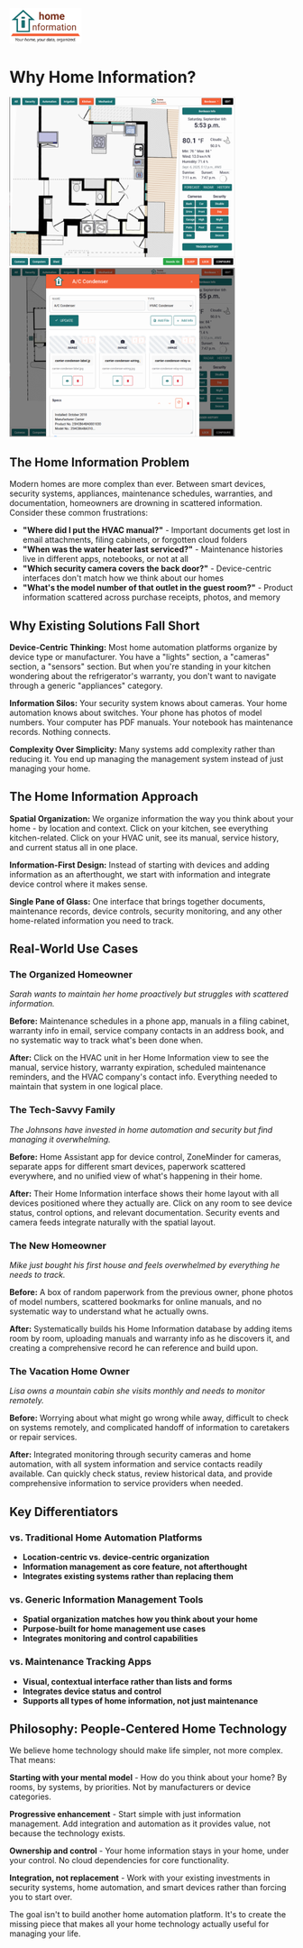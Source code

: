 <img src="../src/hi/static/img/hi-logo-w-tagline-197x96.png" alt="Home Information Logo" width="128">

# Why Home Information?

<img src="img/screenshots/spatial-data-org-1024x768.png" alt="Kitchen Example" width="400"> &nbsp; <img src="img/screenshots/attribute-info-files-1024x768.png" alt="Info View/Edit Example" width="400">

## The Home Information Problem

Modern homes are more complex than ever. Between smart devices, security systems, appliances, maintenance schedules, warranties, and documentation, homeowners are drowning in scattered information. Consider these common frustrations:

- **"Where did I put the HVAC manual?"** - Important documents get lost in email attachments, filing cabinets, or forgotten cloud folders
- **"When was the water heater last serviced?"** - Maintenance histories live in different apps, notebooks, or not at all
- **"Which security camera covers the back door?"** - Device-centric interfaces don't match how we think about our homes
- **"What's the model number of that outlet in the guest room?"** - Product information scattered across purchase receipts, photos, and memory

## Why Existing Solutions Fall Short

**Device-Centric Thinking:** Most home automation platforms organize by device type or manufacturer. You have a "lights" section, a "cameras" section, a "sensors" section. But when you're standing in your kitchen wondering about the refrigerator's warranty, you don't want to navigate through a generic "appliances" category.

**Information Silos:** Your security system knows about cameras. Your home automation knows about switches. Your phone has photos of model numbers. Your computer has PDF manuals. Your notebook has maintenance records. Nothing connects.

**Complexity Over Simplicity:** Many systems add complexity rather than reducing it. You end up managing the management system instead of just managing your home.

## The Home Information Approach

**Spatial Organization:** We organize information the way you think about your home - by location and context. Click on your kitchen, see everything kitchen-related. Click on your HVAC unit, see its manual, service history, and current status all in one place.

**Information-First Design:** Instead of starting with devices and adding information as an afterthought, we start with information and integrate device control where it makes sense.

**Single Pane of Glass:** One interface that brings together documents, maintenance records, device controls, security monitoring, and any other home-related information you need to track.

## Real-World Use Cases

### The Organized Homeowner
*Sarah wants to maintain her home proactively but struggles with scattered information.*

**Before:** Maintenance schedules in a phone app, manuals in a filing cabinet, warranty info in email, service company contacts in an address book, and no systematic way to track what's been done when.

**After:** Click on the HVAC unit in her Home Information view to see the manual, service history, warranty expiration, scheduled maintenance reminders, and the HVAC company's contact info. Everything needed to maintain that system in one logical place.

### The Tech-Savvy Family
*The Johnsons have invested in home automation and security but find managing it overwhelming.*

**Before:** Home Assistant app for device control, ZoneMinder for cameras, separate apps for different smart devices, paperwork scattered everywhere, and no unified view of what's happening in their home.

**After:** Their Home Information interface shows their home layout with all devices positioned where they actually are. Click on any room to see device status, control options, and relevant documentation. Security events and camera feeds integrate naturally with the spatial layout.

### The New Homeowner
*Mike just bought his first house and feels overwhelmed by everything he needs to track.*

**Before:** A box of random paperwork from the previous owner, phone photos of model numbers, scattered bookmarks for online manuals, and no systematic way to understand what he actually owns.

**After:** Systematically builds his Home Information database by adding items room by room, uploading manuals and warranty info as he discovers it, and creating a comprehensive record he can reference and build upon.

### The Vacation Home Owner
*Lisa owns a mountain cabin she visits monthly and needs to monitor remotely.*

**Before:** Worrying about what might go wrong while away, difficult to check on systems remotely, and complicated handoff of information to caretakers or repair services.

**After:** Integrated monitoring through security cameras and home automation, with all system information and service contacts readily available. Can quickly check status, review historical data, and provide comprehensive information to service providers when needed.

## Key Differentiators

### vs. Traditional Home Automation Platforms
- **Location-centric vs. device-centric organization**
- **Information management as core feature, not afterthought**
- **Integrates existing systems rather than replacing them**

### vs. Generic Information Management Tools
- **Spatial organization matches how you think about your home**
- **Purpose-built for home management use cases**
- **Integrates monitoring and control capabilities**

### vs. Maintenance Tracking Apps
- **Visual, contextual interface rather than lists and forms**
- **Integrates device status and control**
- **Supports all types of home information, not just maintenance**

## Philosophy: People-Centered Home Technology

We believe home technology should make life simpler, not more complex. That means:

**Starting with your mental model** - How do you think about your home? By rooms, by systems, by priorities. Not by manufacturers or device categories.

**Progressive enhancement** - Start simple with just information management. Add integration and automation as it provides value, not because the technology exists.

**Ownership and control** - Your home information stays in your home, under your control. No cloud dependencies for core functionality.

**Integration, not replacement** - Work with your existing investments in security systems, home automation, and smart devices rather than forcing you to start over.

The goal isn't to build another home automation platform. It's to create the missing piece that makes all your home technology actually useful for managing your life.
